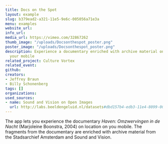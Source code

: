 ```yaml
---
title: Docs on the Spot
layout: example
slug: b379ead2-a321-11e5-9e6c-005056a71e3a
menu: examples
website_url: 
info_url: 
media_url: https://vimeo.com/32867262
thumb_image: "/uploads/Docsonthespot_poster.png"
poster_image: "/uploads/Docsonthespot_poster.png"
description: Experience a documentary enriched with archive material on location via
  your mobile
related_project: Culture Vortex
related_event: 
github: 
creators:
- Jeffrey Braun
- Billy Schonenberg
tags: []
organizations: 
used_sources:
- name: Sound and Vision on Open Images
  url: http://labs.beeldengeluid.nl/datasets#dbd157b4-edb3-11e4-8099-005056a71e3a
---
```


The app lets you experience the documentary _Haven: Omzwervingen in de Nacht_ (Marjoleine Boonstra, 2004) on location on you mobile. The fragments from the documentary are enriched with archive material from the Stadsarchief Amsterdam and Sound and Vision.
